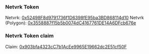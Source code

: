 ### Netvrk Token

Netvrk: [0x52498F8d9791736f1D6398fE95ba3BD868114d10](https://etherscan.io/address/0x52498F8d9791736f1D6398fE95ba3BD868114d10)
Netvrk (Polygon): [0x3558887f15b5b0074dC4167761DE14A6DFcb676e](https://polygonscan.com/address/0x3558887f15b5b0074dC4167761DE14A6DFcb676e)

### Netvrk Token claim

Claim: [0x903bfa4323cC7b1AcEe9965E19662dc2E51cf50F](https://polygonscan.com/address/0x903bfa4323cC7b1AcEe9965E19662dc2E51cf50F)
